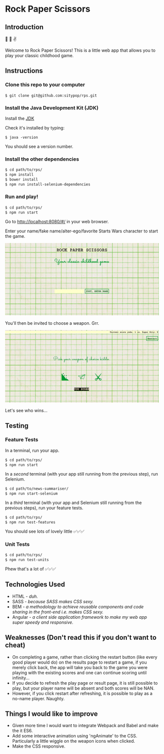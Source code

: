 # Rock Paper Scissors

## Introduction

:punch: :wave: :v:

Welcome to Rock Paper Scissors! This is a little web app that allows you to play your classic childhood game.

## Instructions

### Clone this repo to your computer

```
$ git clone git@github.com:sitypop/rps.git
```

### Install the Java Development Kit (JDK)

Install the [JDK](http://www.oracle.com/technetwork/java/javase/downloads/index.html)

Check it's installed by typing:

```
$ java -version
```

You should see a version number.

### Install the other dependencies

```
$ cd path/to/rps/
$ npm install
$ bower install
$ npm run install-selenium-dependencies
```

### Run and play!
```
$ cd path/to/rps/
$ npm run start
```

Go to [http://localhost:8080/#/](http://localhost:8080/#/) in your web browser.

Enter your name/fake name/alter-ego/favorite Starts Wars character to start the game.

<img src="app/img/screenshots/homepage.png"/>

You'll then be invited to choose a weapon. Grr.

<img src="app/img/screenshots/play.png"/>

Let's see who wins...

## Testing

### Feature Tests

In a terminal, run your app.

```
$ cd path/to/rps/
$ npm run start
```

In a *second* terminal (with your app still running from the previous step), run Selenium.

```
$ cd path/to/news-summariser/
$ npm run start-selenium
```

In a *third* terminal (with your app and Selenium still running from the previous steps), run your feature tests.

```
$ cd path/to/rps/
$ npm run test-features
```

You should see lots of lovely little ✅✅✅

### Unit Tests

```
$ cd path/to/rps/
$ npm run test-units
```

Phew that's a lot of ✅✅✅

## Technologies Used
* HTML - *duh.*
* SASS - *because SASS makes CSS sexy.*
* BEM - *a methodology to achieve reusable components and code sharing in the front-end i.e. makes CSS sexy.*
* Angular - *a client side application framework to make my web app super speedy and responsive.*

## Weaknesses (Don't read this if you don't want to cheat)
* On completing a game, rather than clicking the restart button (like every good player would do) on the results page to restart a game, if you merely click back, the app will take you back to the game you were playing with the existing scores and one can continue scoring until infinity...
* If you decide to refresh the play page or result page, it is still possible to play, but your player name will be absent and both scores will be NAN.
* However, if you click restart after refreshing, it is possible to play as a no-name player. Naughty.

## Things I would like to improve
* Given more time I would want to integrate Webpack and Babel and make the it ES6.
* Add some interactive animation using 'ngAnimate' to the CSS. Particularly a little wiggle on the weapon icons when clicked.
* Make the CSS responsive.
